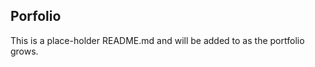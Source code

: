 Porfolio
--------------------------------

This is a place-holder README.md and will be added to as the portfolio grows.
